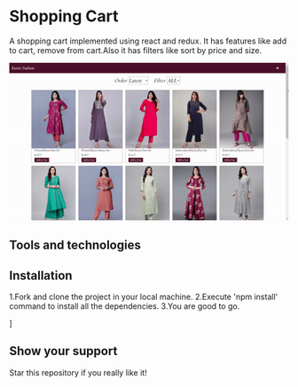 # Shopping Cart

A shopping cart implemented using react and redux. It has features like add to cart, remove from cart.Also it has filters like sort by price and size.

![GitHub Logo](/demo.gif)


## Tools and technologies






## Installation
1.Fork and clone the project in your local machine.
2.Execute 'npm install' command to install all the dependencies.
3.You are good to go.


]

## Show your support
Star this repository if you really like it!
